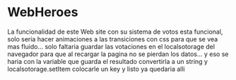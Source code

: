 <h1>WebHeroes</h1>

<p>La funcionalidad de este Web site con su sistema de votos esta funcional, solo seria hacer animaciones a las transiciones con css para que se vea mas fluido... solo faltaria guardar las votaciones en el localsotorage del navegador para que al recargar la pagina no se pierdan los datos... y eso se haria con la variable que guarda el resultado convertirla a un string y localsotorage.setItem colocarle un key y listo ya quedaria alli</p>


